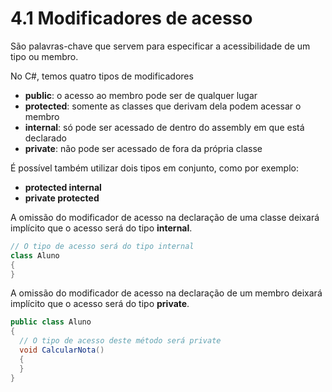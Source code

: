 # 4.1 Modificadores de acesso

São palavras-chave que servem para especificar a acessibilidade de um tipo ou membro.

No C#, temos quatro tipos de modificadores

-   **public**: o acesso ao membro pode ser de qualquer lugar
-   **protected**: somente as classes que derivam dela podem acessar o membro
-   **internal**: só pode ser acessado de dentro do assembly em que está declarado
-   **private**: não pode ser acessado de fora da própria classe

É possível também utilizar dois tipos em conjunto, como por exemplo:

-   **protected internal**
-   **private protected**

A omissão do modificador de acesso na declaração de uma classe deixará implícito que o acesso será do tipo **internal**.

```csharp
// O tipo de acesso será do tipo internal
class Aluno
{
}
```

A omissão do modificador de acesso na declaração de um membro deixará implícito que o acesso será do tipo **private**.

```csharp
public class Aluno
{
  // O tipo de acesso deste método será private
  void CalcularNota()
  {
  }
}
```
